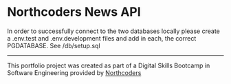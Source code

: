 # Northcoders News API

In order to successfully connect to the two databases locally
please create a .env.test  and .env.development files and add in each, the correct PGDATABASE. See /db/setup.sql



--- 

This portfolio project was created as part of a Digital Skills Bootcamp in Software Engineering provided by [Northcoders](https://northcoders.com/)
